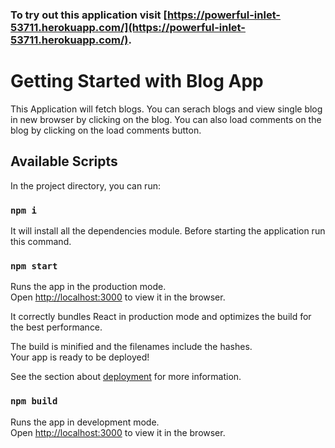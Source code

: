 ### To try out this application visit [https://powerful-inlet-53711.herokuapp.com/](https://powerful-inlet-53711.herokuapp.com/).

# Getting Started with Blog App
This Application will fetch blogs. You can serach blogs and view single blog in new browser by clicking on the blog.
You can also load comments on the blog by clicking on the load comments button.

## Available Scripts

In the project directory, you can run:

### `npm i`
It will install all the dependencies module.
Before starting the application run this command.

### `npm start`

Runs the app in the production mode.\
Open [http://localhost:3000](http://localhost:3000) to view it in the browser.

It correctly bundles React in production mode and optimizes the build for the best performance.

The build is minified and the filenames include the hashes.\
Your app is ready to be deployed!

See the section about [deployment](https://facebook.github.io/create-react-app/docs/deployment) for more information.

### `npm build`

Runs the app in development mode.\
Open [http://localhost:3000](http://localhost:3000) to view it in the browser.
